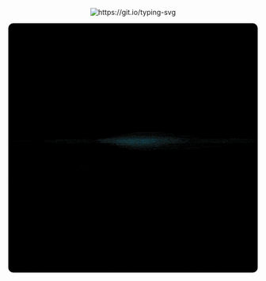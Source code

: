 <p align="center">
  <img src="https://readme-typing-svg.herokuapp.com?font=Ubuntu&weight=500&size=22&duration=9000&pause=6000&color=41F709&vCenter=true&random=false&width=550&lines=My+Name+is+Daniel%2C+but+everybody+calls+me+DanielSan!" alt="https://git.io/typing-svg" autoplay loop>
</p>
<p align="center">
  <img src="programming.webp" alt="Animate Programmer" style="border-radius: 10px;" autoplay loop>
</p>